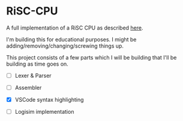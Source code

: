 # RiSC-CPU

A full implementation of a RiSC CPU as described [here](https://user.eng.umd.edu/~blj/RiSC/).

I'm building this for educational purposes. I might be adding/removing/changing/screwing things up.

This project consists of a few parts which I will be building that I'll be building as time goes on.

- [ ] Lexer & Parser
- [ ] Assembler
- [x] VSCode syntax highlighting
- [ ] Logisim implementation 

